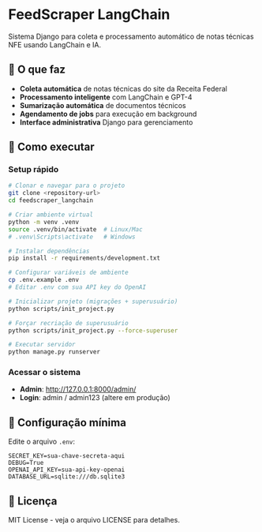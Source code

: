 # FeedScraper LangChain

Sistema Django para coleta e processamento automático de notas técnicas NFE usando LangChain e IA.

## 🎯 O que faz

- **Coleta automática** de notas técnicas do site da Receita Federal
- **Processamento inteligente** com LangChain e GPT-4
- **Sumarização automática** de documentos técnicos
- **Agendamento de jobs** para execução em background
- **Interface administrativa** Django para gerenciamento

## 🚀 Como executar

### Setup rápido

```bash
# Clonar e navegar para o projeto
git clone <repository-url>
cd feedscraper_langchain

# Criar ambiente virtual
python -m venv .venv
source .venv/bin/activate  # Linux/Mac
# .venv\Scripts\activate   # Windows

# Instalar dependências
pip install -r requirements/development.txt

# Configurar variáveis de ambiente
cp .env.example .env
# Editar .env com sua API key do OpenAI

# Inicializar projeto (migrações + superusuário)
python scripts/init_project.py

# Forçar recriação de superusuário
python scripts/init_project.py --force-superuser

# Executar servidor
python manage.py runserver
```

### Acessar o sistema

- **Admin**: http://127.0.0.1:8000/admin/
- **Login**: admin / admin123 (altere em produção)

## 📝 Configuração mínima

Edite o arquivo `.env`:

```env
SECRET_KEY=sua-chave-secreta-aqui
DEBUG=True
OPENAI_API_KEY=sua-api-key-openai
DATABASE_URL=sqlite:///db.sqlite3
```

## 📄 Licença

MIT License - veja o arquivo LICENSE para detalhes.